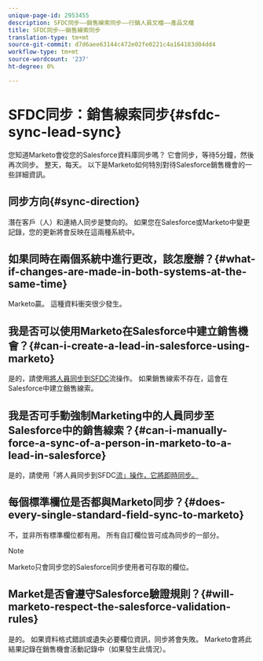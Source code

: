 ```yaml
---
unique-page-id: 2953455
description: SFDC同步——銷售線索同步——行銷人員文檔——產品文檔
title: SFDC同步——銷售線索同步
translation-type: tm+mt
source-git-commit: d7d6aee63144c472e02fe0221c4a164183d04dd4
workflow-type: tm+mt
source-wordcount: '237'
ht-degree: 0%

---
```



# SFDC同步：銷售線索同步{#sfdc-sync-lead-sync}

您知道Marketo會從您的Salesforce資料庫同步嗎？ 它會同步，等待5分鐘，然後再次同步。 整天，每天。 以下是Marketo如何特別對待Salesforce銷售機會的一些詳細資訊。

## 同步方向{#sync-direction}

潛在客戶（人）和連絡人同步是雙向的。 如果您在Salesforce或Marketo中變更記錄，您的更新將會反映在這兩種系統中。

## 如果同時在兩個系統中進行更改，該怎麼辦？{#what-if-changes-are-made-in-both-systems-at-the-same-time}

Marketo贏。 這種資料衝突很少發生。

## 我是否可以使用Marketo在Salesforce中建立銷售機會？{#can-i-create-a-lead-in-salesforce-using-marketo}

是的，請使用[將人員同步到SFDC](../../../../product-docs/core-marketo-concepts/smart-campaigns/salesforce-flow-actions/sync-person-to-sfdc.md)流操作。 如果銷售線索不存在，這會在Salesforce中建立銷售線索。

## 我是否可手動強制Marketing中的人員同步至Salesforce中的銷售線索？{#can-i-manually-force-a-sync-of-a-person-in-marketo-to-a-lead-in-salesforce}

是的，請使用「將人員同步到SFDC[流」操作，它將即時同步。](../../../../product-docs/core-marketo-concepts/smart-campaigns/salesforce-flow-actions/sync-person-to-sfdc.md)

## 每個標準欄位是否都與Marketo同步？{#does-every-single-standard-field-sync-to-marketo}

不，並非所有標準欄位都有用。 所有自訂欄位皆可成為同步的一部分。

>[!NOTE]
>
>Marketo只會同步您的Salesforce同步使用者可存取的欄位。

## Market是否會遵守Salesforce驗證規則？{#will-marketo-respect-the-salesforce-validation-rules}

是的。 如果資料格式錯誤或遺失必要欄位資訊，同步將會失敗。 Marketo會將此結果記錄在銷售機會活動記錄中（如果發生此情況）。
